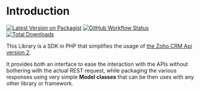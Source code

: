 # Introduction

[![Latest Version on Packagist](https://img.shields.io/packagist/v/webleit/zohocrmapi.svg?style=flat-square)](https://packagist.org/packages/webleit/zohocrmapi)
[![GitHub Workflow Status](https://img.shields.io/github/workflow/status/weble/zohocrmapi/run-tests?label=tests&style=flat-square)](https://github.com/weble/zohocrmapi/actions?query=workflow%3Arun-tests)
[![Total Downloads](https://img.shields.io/packagist/dt/webleit/zohocrmapi.svg?style=flat-square)](https://packagist.org/packages/webleit/zohocrmapi)

This Library is a SDK in PHP that simplifies the usage of [the Zoho CRM Api version 2](https://www.zoho.com/crm/help/api/v2).

It provides both an interface to ease the interaction with the APIs without bothering with the actual REST request, while packaging the various responses using very simple **Model classes** that can be then uses with any other library or framework.
